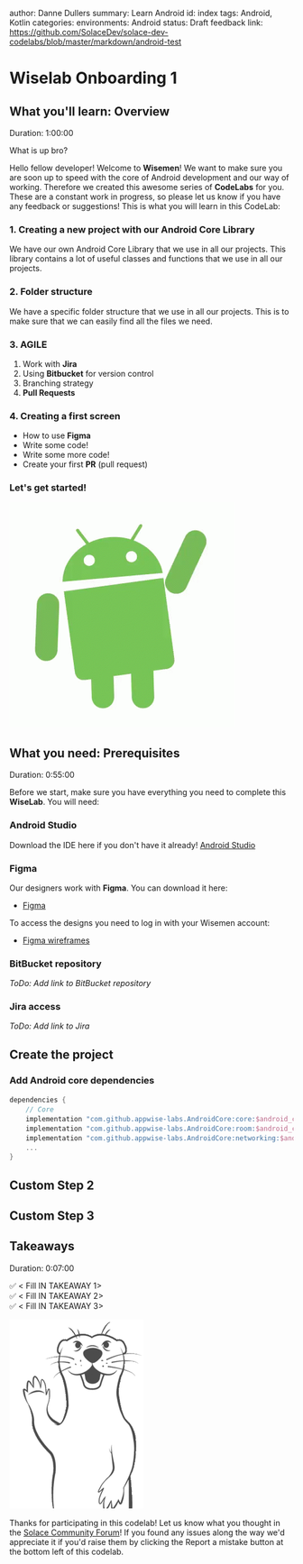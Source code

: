 author: Danne Dullers
summary: Learn Android
id: index
tags: Android, Kotlin
categories:
environments: Android
status: Draft
feedback link: https://github.com/SolaceDev/solace-dev-codelabs/blob/master/markdown/android-test

# Wiselab Onboarding 1

## What you'll learn: Overview

Duration: 1:00:00

What is up bro?

Hello fellow developer! Welcome to **Wisemen**! We want to make sure you are soon up to speed with the core of Android development and our way of working.
Therefore we created this awesome series of **CodeLabs** for you. These are a constant work in progress, so please let us know if you have any feedback or suggestions!
This is what you will learn in this CodeLab:

### 1. Creating a new project with our Android Core Library
We have our own Android Core Library that we use in all our projects. This library contains a lot of useful classes and functions that we use in all our projects.

### 2. Folder structure
We have a specific folder structure that we use in all our projects. This is to make sure that we can easily find all the files we need.

### 3. AGILE
1. Work with **Jira**
2. Using **Bitbucket** for version control
3. Branching strategy
4. **Pull Requests**

### 4. Creating a first screen
* How to use **Figma**
* Write some code!
* Write some more code!
* Create your first **PR** (pull request)


### Let's get started!

![Soly Image Caption](img/hello.gif)

## What you need: Prerequisites

Duration: 0:55:00

Before we start, make sure you have everything you need to complete this **WiseLab**. You will need:

### Android Studio
Download the IDE here if you don't have it already!
[Android Studio](https://developer.android.com/studio)

### Figma
Our designers work with **Figma**. You can download it here:
* [Figma](https://www.figma.com/downloads/)

To access the designs you need to log in with your Wisemen account:
* [Figma wireframes](https://www.figma.com/file/hebgv4Qx8VanMAQkO1NFpa/Onboarding-to-do?node-id=407-4095&t=2qdyy89lKwN7dFw3-0)

### BitBucket repository
*ToDo: Add link to BitBucket repository*

### Jira access
*ToDo: Add link to Jira*

## Create the project

### Add Android core dependencies

```gradle
dependencies {
    // Core
    implementation "com.github.appwise-labs.AndroidCore:core:$android_core_version"
    implementation "com.github.appwise-labs.AndroidCore:room:$android_core_version"
    implementation "com.github.appwise-labs.AndroidCore:networking:$android_core_version"
    ...
}
```
## Custom Step 2
## Custom Step 3

## Takeaways

Duration: 0:07:00

✅ < Fill IN TAKEAWAY 1>   
✅ < Fill IN TAKEAWAY 2>   
✅ < Fill IN TAKEAWAY 3>   

![Soly Image Caption](img/soly.gif)

Thanks for participating in this codelab! Let us know what you thought in the [Solace Community Forum](https://solace.community/)! If you found any issues along the way we'd appreciate it if you'd raise them by clicking the Report a mistake button at the bottom left of this codelab.

